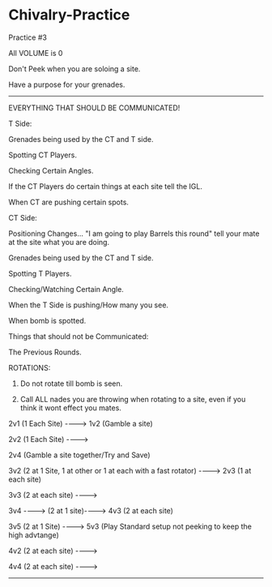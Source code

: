 # Chivalry-Practice

Practice #3

All VOLUME is 0

Don't Peek when you are soloing a site.

Have a purpose for your grenades.

----------------------------------------------------------


EVERYTHING THAT SHOULD BE COMMUNICATED!

T Side:

Grenades being used by the CT and T side.

Spotting CT Players.

Checking Certain Angles.

If the CT Players do certain things at each site tell the IGL.

When CT are pushing certain spots.

CT Side:

Positioning Changes... "I am going to play Barrels this round" tell your mate at the site what you are doing.

Grenades being used by the CT and T side.

Spotting T Players.

Checking/Watching Certain Angle.

When the T Side is pushing/How many you see.

When bomb is spotted.



Things that should not be Communicated:

The Previous Rounds.


ROTATIONS:

1. Do not rotate till bomb is seen.

2. Call ALL nades you are throwing when rotating to a site, even if you think it wont effect you mates.


2v1 (1 Each Site) ----> 1v2 (Gamble a site)

2v2 (1 Each Site) ----> 

2v4 (Gamble a site together/Try and Save)

3v2 (2 at 1 Site, 1 at other or 1 at each with a fast rotator) ----> 2v3 (1 at each site)

3v3 (2 at each site) ---->

3v4 ----> (2 at 1 site)----> 4v3 (2 at each site)

3v5 (2 at 1 Site) ----> 5v3 (Play Standard setup not peeking to keep the high advtange)

4v2 (2 at each site) ----> 

4v4 (2 at each site) ---->

----------------------------------------------------------
